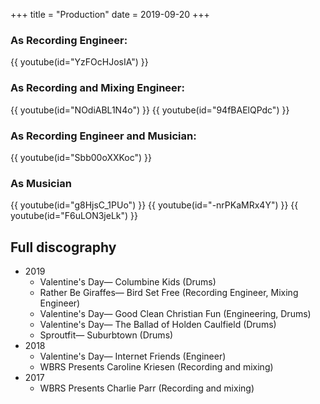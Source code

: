 +++
title = "Production"
date = 2019-09-20
+++
### As Recording Engineer:
{{ youtube(id="YzFOcHJosIA") }}


### As Recording and Mixing Engineer:
{{ youtube(id="NOdiABL1N4o") }}
{{ youtube(id="94fBAElQPdc") }}

### As Recording Engineer and Musician:
{{ youtube(id="Sbb00oXXKoc") }}

### As Musician
{{ youtube(id="g8HjsC_1PUo") }}
{{ youtube(id="-nrPKaMRx4Y") }}
{{ youtube(id="F6uLON3jeLk") }}

## Full discography
- 2019
    - Valentine's Day— Columbine Kids (Drums) 
    - Rather Be Giraffes— Bird Set Free (Recording Engineer, Mixing Engineer)
    - Valentine's Day— Good Clean Christian Fun (Engineering, Drums)
    - Valentine's Day— The Ballad of Holden Caulfield (Drums)
    - Sproutfit— Suburbtown (Drums)
- 2018
    - Valentine's Day— Internet Friends (Engineer)
    - WBRS Presents Caroline Kriesen (Recording and mixing)
- 2017
    - WBRS Presents Charlie Parr (Recording and mixing)